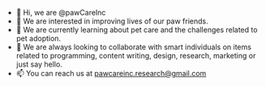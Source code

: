 - 👋 Hi, we are @pawCareInc
- 👀 We are interested in improving lives of our paw friends.
- 🌱 We are currently learning about pet care and the challenges related to pet adoption. 
- 💞️ We are always looking to collaborate with smart individuals on items related to programming, content writing, design, research, marketing or just say hello.
- 📫 You can reach us at pawcareinc.research@gmail.com

<!---
pawCareInc/pawCareInc is a ✨ special ✨ repository because its `README.md` (this file) appears on your GitHub profile.
You can click the Preview link to take a look at your changes.
--->
